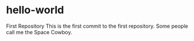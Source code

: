 # hello-world
First Repository
This is the first commit to the first repository.
Some people call me the Space Cowboy.
